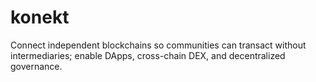 # konekt
Connect independent blockchains so communities can transact without intermediaries; enable DApps, cross-chain DEX, and decentralized governance.
